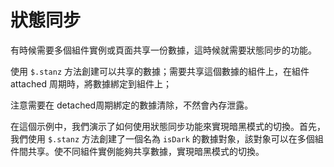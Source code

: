 <template is="exm-article">
<a href="../../publics/examples/sync-state/demo.html" preview></a>
<a href="../../publics/examples/sync-state/is-dark.js"></a>
<a href="../../publics/examples/sync-state/simple-btn.html" main></a>
<a href="../../publics/examples/sync-state/switch-dark.html"></a>
</template>

# 狀態同步

有時候需要多個組件實例或頁面共享一份數據，這時候就需要狀態同步的功能。

使用 `$.stanz` 方法創建可以共享的數據；需要共享這個數據的組件上，在組件 attached 周期時，將數據綁定到組件上；

注意需要在 detached周期綁定的數據清除，不然會內存泄露。

在這個示例中，我們演示了如何使用狀態同步功能來實現暗黑模式的切換。首先，我們使用 `$.stanz` 方法創建了一個名為 `isDark` 的數據對象，該對象可以在多個組件間共享。使不同組件實例能夠共享數據，實現暗黑模式的切換。